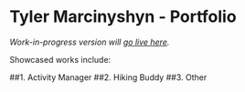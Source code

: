# Tyler Marcinyshyn - Portfolio

*Work-in-progress version will [go live here](tyler-zane.com).*

Showcased works include:

##1. Activity Manager
##2. Hiking Buddy
##3. Other
